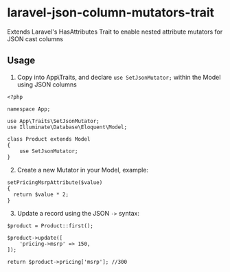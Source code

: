 # laravel-json-column-mutators-trait
Extends Laravel's HasAttributes Trait to enable nested attribute mutators for JSON cast columns

## Usage
1. Copy into App\Traits, and declare `use SetJsonMutator;` within the Model using JSON columns
```
<?php

namespace App;

use App\Traits\SetJsonMutator;
use Illuminate\Database\Eloquent\Model;

class Product extends Model
{
    use SetJsonMutator;
}
```
2. Create a new Mutator in your Model, example:
  ```
  setPricingMsrpAttribute($value)
  {
    return $value * 2;
  }
  ```
3. Update a record using the JSON `->` syntax:
```
$product = Product::first();

$product->update([
    'pricing->msrp' => 150,
]);

return $product->pricing['msrp']; //300
```

